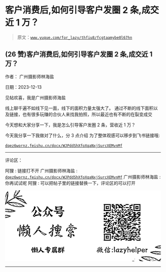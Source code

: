 # 客户消费后,如何引导客户发圈 2 条,成交近 1 万？

> 原文：[`www.yuque.com/for_lazy/thfiu8/fcgtaamybe0l67hn`](https://www.yuque.com/for_lazy/thfiu8/fcgtaamybe0l67hn)

## (26 赞)客户消费后,如何引导客户发圈 2 条,成交近 1 万？

作者： 广州摄影师林海盐

日期：2023-12-13

见帖欢喜，我是广州摄影师海盐

线上聊千遍不如线下见一面，线下的面积力量太强大了。
通过不断的线下面积以及链接，也有很多玩赚的合伙人来找我拍照，所以最近也有不断的在裂变成交

今天想和大家分享一下，我是怎么引导客户发圈 2 条，营收近 1 万？

今天我分享一下我做对了什么，分 3 点介绍
为了整体观感可以移步到飞书链接哦:

[`dqez6wornz.feishu.cn/docx/WJPddShXfoXqaNxjSurcXEMvnMf`](https://dqez6wornz.feishu.cn/docx/WJPddShXfoXqaNxjSurcXEMvnMf)

* * *

评论区：

阿狸 : 链接打不开
广州摄影师林海盐 : [`dqez6wornz.feishu.cn/docx/WJPddShXfoXqaNxjSurcXEMvnMf`](https://dqez6wornz.feishu.cn/docx/WJPddShXfoXqaNxjSurcXEMvnMf)
广州摄影师林海盐 : 你再试试呢
阿狸 : 可以把帖子里的链接替换一下，评论区的可以打开

![](img/21de372a77ea1f441c613f7316831ae1.png)

* * *